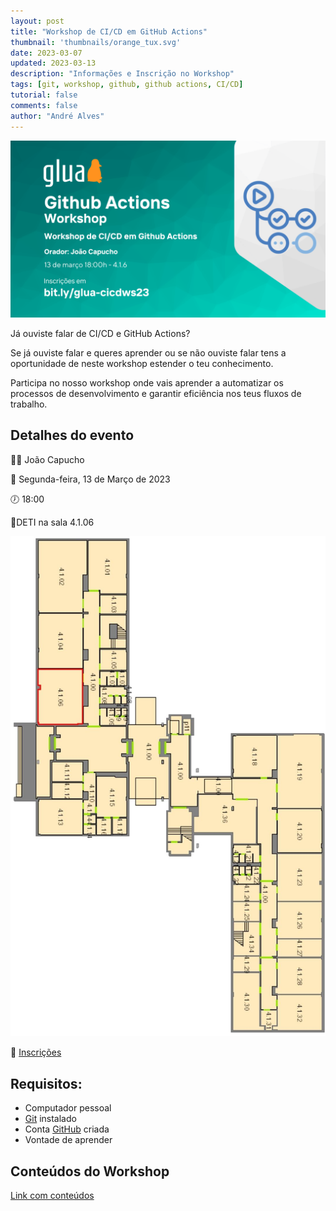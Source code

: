 ```yaml
---
layout: post
title: "Workshop de CI/CD em GitHub Actions"
thumbnail: 'thumbnails/orange_tux.svg'
date: 2023-03-07
updated: 2023-03-13
description: "Informações e Inscrição no Workshop"
tags: [git, workshop, github, github actions, CI/CD]
tutorial: false
comments: false
author: "André Alves"
---
```


![cartaz](img/cicdws-masto.png)

Já ouviste falar de CI/CD e GitHub Actions?

Se já ouviste falar e queres aprender ou se não ouviste falar tens a oportunidade de neste workshop estender o teu conhecimento.

Participa no nosso workshop onde vais aprender a automatizar os processos de desenvolvimento e garantir eficiência nos teus fluxos de trabalho.

## Detalhes do evento
👨‍💻 João Capucho

📆 Segunda-feira, 13 de Março de 2023

🕖 18:00

📍DETI na sala 4.1.06

![map](img/4106.jpg)

📝 [Inscrições](https://bit.ly/glua-cicdws23)

## Requisitos:
- Computador pessoal
- [Git](https://git-scm.com/) instalado 
- Conta [GitHub](https://github.com/) criada
- Vontade de aprender

## Conteúdos do Workshop
[Link com conteúdos](https://jcapucho.github.io/github-actions-workshop/)

